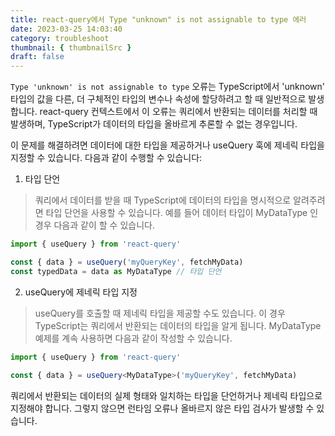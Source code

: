 ```yaml
---
title: react-query에서 Type "unknown" is not assignable to type 에러
date: 2023-03-25 14:03:40
category: troubleshoot
thumbnail: { thumbnailSrc }
draft: false
---
```


`Type 'unknown' is not assignable to type` 오류는 TypeScript에서 'unknown' 타입의 값을 다른, 더 구체적인 타입의 변수나 속성에 할당하려고 할 때 일반적으로 발생합니다. react-query 컨텍스트에서 이 오류는 쿼리에서 반환되는 데이터를 처리할 때 발생하며, TypeScript가 데이터의 타입을 올바르게 추론할 수 없는 경우입니다.

이 문제를 해결하려면 데이터에 대한 타입을 제공하거나 useQuery 훅에 제네릭 타입을 지정할 수 있습니다. 다음과 같이 수행할 수 있습니다:

1. 타입 단언

> 쿼리에서 데이터를 받을 때 TypeScript에 데이터의 타입을 명시적으로 알려주려면 타입 단언을 사용할 수 있습니다. 예를 들어 데이터 타입이 MyDataType 인 경우 다음과 같이 할 수 있습니다.

```typescript
import { useQuery } from 'react-query'

const { data } = useQuery('myQueryKey', fetchMyData)
const typedData = data as MyDataType // 타입 단언
```

2. useQuery에 제네릭 타입 지정

> useQuery를 호출할 때 제네릭 타입을 제공할 수도 있습니다. 이 경우 TypeScript는 쿼리에서 반환되는 데이터의 타입을 알게 됩니다. MyDataType 예제를 계속 사용하면 다음과 같이 작성할 수 있습니다.

```typescript
import { useQuery } from 'react-query'

const { data } = useQuery<MyDataType>('myQueryKey', fetchMyData)
```

쿼리에서 반환되는 데이터의 실제 형태와 일치하는 타입을 단언하거나 제네릭 타입으로 지정해야 합니다. 그렇지 않으면 런타임 오류나 올바르지 않은 타입 검사가 발생할 수 있습니다.
